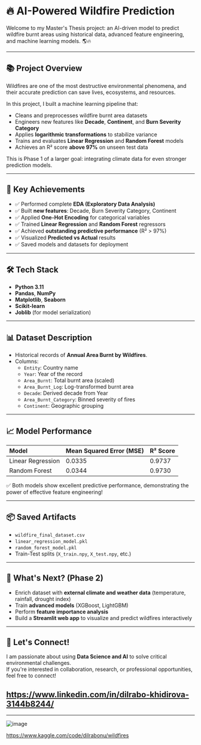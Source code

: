 
# 🔥 AI-Powered Wildfire Prediction

Welcome to my Master's Thesis project: an AI-driven model to predict wildfire burnt areas using historical data, advanced feature engineering, and machine learning models. 🌎🔥

---

## 📚 Project Overview

Wildfires are one of the most destructive environmental phenomena, and their accurate prediction can save lives, ecosystems, and resources.

In this project, I built a machine learning pipeline that:
- Cleans and preprocesses wildfire burnt area datasets
- Engineers new features like **Decade**, **Continent**, and **Burn Severity Category**
- Applies **logarithmic transformations** to stabilize variance
- Trains and evaluates **Linear Regression** and **Random Forest** models
- Achieves an R² score **above 97%** on unseen test data

This is Phase 1 of a larger goal: integrating climate data for even stronger prediction models.

---

## 🚀 Key Achievements

- ✅ Performed complete **EDA (Exploratory Data Analysis)**
- ✅ Built **new features**: Decade, Burn Severity Category, Continent
- ✅ Applied **One-Hot Encoding** for categorical variables
- ✅ Trained **Linear Regression** and **Random Forest** regressors
- ✅ Achieved **outstanding predictive performance** (R² > 97%)
- ✅ Visualized **Predicted vs Actual** results
- ✅ Saved models and datasets for deployment

---

## 🛠️ Tech Stack

- **Python 3.11**
- **Pandas**, **NumPy**
- **Matplotlib**, **Seaborn**
- **Scikit-learn**
- **Joblib** (for model serialization)

---

## 📊 Dataset Description

- Historical records of **Annual Area Burnt by Wildfires**.
- Columns:
  - `Entity`: Country name
  - `Year`: Year of the record
  - `Area_Burnt`: Total burnt area (scaled)
  - `Area_Burnt_Log`: Log-transformed burnt area
  - `Decade`: Derived decade from Year
  - `Area_Burnt_Category`: Binned severity of fires
  - `Continent`: Geographic grouping

---

## 📈 Model Performance

| Model | Mean Squared Error (MSE) | R² Score |
|:---|:---|:---|
| Linear Regression | 0.0335 | 0.9737 |
| Random Forest | 0.0344 | 0.9730 |

✅ Both models show excellent predictive performance, demonstrating the power of effective feature engineering!

---

## 📦 Saved Artifacts

- `wildfire_final_dataset.csv`
- `linear_regression_model.pkl`
- `random_forest_model.pkl`
- Train-Test splits (`X_train.npy`, `X_test.npy`, etc.)

---

## 🌟 What's Next? (Phase 2)

- Enrich dataset with **external climate and weather data** (temperature, rainfall, drought index)
- Train **advanced models** (XGBoost, LightGBM)
- Perform **feature importance analysis**
- Build a **Streamlit web app** to visualize and predict wildfires interactively

---

## 🤝 Let's Connect!

I am passionate about using **Data Science and AI** to solve critical environmental challenges.  
If you're interested in collaboration, research, or professional opportunities, feel free to connect!

https://www.linkedin.com/in/dilrabo-khidirova-3144b8244/
---

---

![image](https://github.com/user-attachments/assets/8655ac6a-b3f9-4cb9-8a52-683cff1566bd)

https://www.kaggle.com/code/dilrabonu/wildfires

